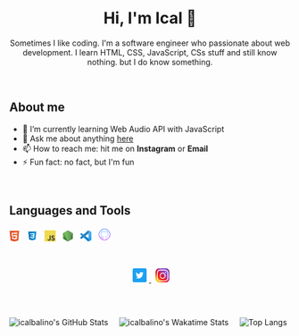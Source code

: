 <h1 align="center">Hi, I'm Ical 👋</h1>
<p align="center">
Sometimes I like coding. I'm a software engineer who passionate about web development. I learn HTML, CSS, JavaScript, CSs stuff and still know nothing. but I do know something.
</p>

<br />

## About me
- 🌱 I’m currently learning Web Audio API with JavaScript
- 💬 Ask me about anything [here](https://github.com/icalbalino/icalbalino/issues)
- 📫 How to reach me: hit me on **Instagram** or **Email**
- ⚡ Fun fact: no fact, but I'm fun

<br />

## Languages and Tools
<code><img height="20" src="https://github.com/icalbalino/icalbalino/blob/master/asset/html.png" alt="html logo png"></code> &nbsp;
<code><img height="20" src="https://github.com/icalbalino/icalbalino/blob/master/asset/css.png" alt="css logo png"></code> &nbsp;
<code><img height="20" src="https://github.com/icalbalino/icalbalino/blob/master/asset/javascript.png" alt="javascript logo png"></code> &nbsp;
<code><img height="20" src="https://github.com/icalbalino/icalbalino/blob/master/asset/nodejs.png" alt="nodejs logo png"></code> &nbsp;
<code><img height="20" src="https://github.com/icalbalino/icalbalino/blob/master/asset/vsc.png" alt="visual studio code logo png"></code> &nbsp;
<code><img height="25" src="https://github.com/icalbalino/icalbalino/blob/master/asset/github.png" alt="github logo png"></code>

<br />

<p align="center">
  <a href="https://twitter.com/icalbalino">
    <img height="25" src="https://github.com/icalbalino/icalbalino/blob/master/asset/twitter.png" alt="twitter logo png">
  </a>
  &nbsp;
  <a href="https://www.instagram.com/icalbalino">
    <img height="25" src="https://github.com/icalbalino/icalbalino/blob/master/asset/insta.png" alt="instagram logo png">
  </a>
</p>

##
<br />

![icalbalino's GitHub Stats](https://github-readme-stats.vercel.app/api?username=icalbalino&theme=github_dark&show_icons=true&include_all_commits=true&hide_border=true&border_radius=20&count_private=true&hide=stars,prs,issues,contribs) &nbsp; &nbsp;
![icalbalino's Wakatime Stats](https://github-readme-stats.vercel.app/api/wakatime?username=icalbalino&theme=github_dark&hide_border=true&border_radius=20) &nbsp; &nbsp;
![Top Langs](https://github-readme-stats.vercel.app/api/top-langs/?username=icalbalino&theme=github_dark&layout=compact&hide_border=true&border_radius=20&langs_count=10)


<!--
**icalbalino/icalbalino** is a ✨ _special_ ✨ repository because its `README.md` (this file) appears on your GitHub profile.

Here are some ideas to get you started:

- 🔭 I’m currently working on ...
- 🌱 I’m currently learning ...
- 👯 I’m looking to collaborate on ...
- 🤔 I’m looking for help with ...
- 💬 Ask me about ...
- 📫 How to reach me: ...
- 😄 Pronouns: ...
- ⚡ Fun fact: ...
-->
